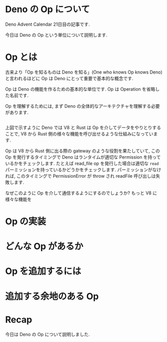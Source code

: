# Deno の Op について

<!--
想定読者:
- Deno の内部構造に興味がある人
- Deno の中身を読んでみたいけれど, どこから何を読んで良いのか分からない人
- ソースを読む前になんらかの大きな全体像を掴みたいと思っている人
-->

Deno Advent Calendar 21日目の記事です.

今日は Deno の Op という単位について説明します.

# Op とは

古来より「Op を知るものは Deno を知る」(One who knows Op knows Deno) と言われるほどに Op は Deno にとって重要で基本的な概念です.

Op は Deno の機能を作るための基本的な単位です. Op は Operation を省略した名前です.

Op を理解するためには, まず Deno の全体的なアーキテクチャを理解する必要があります.

<img src="" />

上図で示すように Deno では V8 と Rust は Op を介してデータをやりとりすることで, V8 から Rust 側の様々な機能を呼び出せるような仕組みになっています.

Op は V8 から Rust 側に出る際の gateway のような役割を果たしていて, この Op を発行するタイミングで Deno はランタイムが適切な Permission を持っているかをチェックします. たとえば read_file op を発行した場合は適切な `read` パーミッションを持っているかどうかをチェックします. パーミッションがなければ, このタイミングで PermissionError が throw され readFile 呼び出しは失敗します.

なぜこのように Op を介して通信するようにするのでしょうか? もっと V8 に様々な機能を

# Op の実装

# どんな Op があるか

# Op を追加するには

# 追加する余地のある Op

# Recap

今日は Deno の Op について説明しました.
